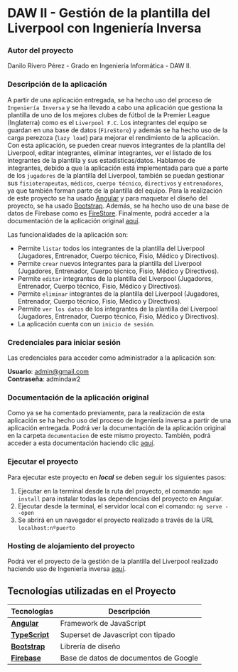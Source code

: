 # DAW II - Gestión de la plantilla del Liverpool con Ingeniería Inversa

### Autor del proyecto

Danilo Rivero Pérez - Grado en Ingeniería Informática - DAW II.

### Descripción de la aplicación

A partir de una aplicación entregada, se ha hecho uso del proceso de ```Ingeniería Inversa``` y se ha llevado a cabo una aplicación que gestiona la plantilla de uno de los mejores clubes de fútbol de la Premier League (Inglaterra) como es el ```Liverpool F.C```. Los integrantes del equipo se guardan en una base de datos (```FireStore```) y además se ha hecho uso de la carga perezoza (```lazy load```) para mejorar el rendimiento de la aplicación. Con esta aplicación, se pueden crear nuevos integrantes de la plantilla del Liverpool, editar integrantes, eliminar integrantes, ver el listado de los integrantes de la plantilla y sus estadísticas/datos. Hablamos de integrantes, debido a que la aplicación está implementada para que a parte de los ```jugadores``` de la plantilla del Liverpool, también se puedan gestionar sus ```fisioterapeutas```, ```médicos```, ```cuerpo técnico```, ```directivos``` y ```entrenadores```, ya que también forman parte de la plantilla del equipo. Para la realización de este proyecto se ha usado [Angular](https://angular.io/) y para maquetar el diseño del proyecto, se ha usado [Bootstrap](https://getbootstrap.com/). Además, se ha hecho uso de una base de datos de Firebase como es [FireStore](https://cloud.google.com/firestore?hl=es-419). Finalmente, podrá acceder a la documentación de la aplicación original [aquí](https://github.com/Danilooo99/Players-Ing-Inversa/blob/master/documentacion/Documentacion_Ingenieria_Inversa_DRP.pdf).

Las funcionalidades de la aplicación son:

- Permite ```listar``` todos los integrantes de la plantilla del Liverpool (Jugadores, Entrenador, Cuerpo técnico, Fisio, Médico y Directivos).
- Permite ```crear``` nuevos integrantes para la plantilla del Liverpool (Jugadores, Entrenador, Cuerpo técnico, Fisio, Médico y Directivos).
- Permite ```editar``` integrantes de la plantilla del Liverpool (Jugadores, Entrenador, Cuerpo técnico, Fisio, Médico y Directivos).
- Permite ```eliminar``` integrantes de la plantilla del Liverpool (Jugadores, Entrenador, Cuerpo técnico, Fisio, Médico y Directivos).
- Permite ```ver los datos``` de los integrantes de la plantilla del Liverpool (Jugadores, Entrenador, Cuerpo técnico, Fisio, Médico y Directivos).
- La aplicación cuenta con un ```inicio de sesión```.



### Credenciales para iniciar sesión

Las credenciales para acceder como administrador a la aplicación son:

**Usuario**: admin@gmail.com
<br />
**Contraseña**: admindaw2


### Documentación de la aplicación original

Como ya se ha comentado previamente, para la realización de esta aplicación se ha hecho uso del proceso de Ingeniería inversa a partir de una aplicación entregada. Podrá ver la documentación de la aplicación original en la carpeta ```documentacion``` de este mismo proyecto. También, podrá acceder a esta documentación haciendo clic [aquí]().


### Ejecutar el proyecto

Para ejecutar este proyecto en ***local*** se deben seguir los siguientes pasos:

  1. Ejecutar en la terminal desde la ruta del proyecto, el comando: ```mpm install``` para instalar todas las dependencias del proyecto en Angular.
  2. Ejecutar desde la terminal, el servidor local con el comando: ```ng serve --open```
  3. Se abrirá en un navegador el proyecto realizado a través de la URL ```localhost:nºpuerto```
  
### Hosting de alojamiento del proyecto

Podrá ver el proyecto de la gestión de la plantilla del Liverpool realizado haciendo uso de Ingeniería inversa [aquí](https://ing-inversa-players.netlify.app).

## Tecnologías utilizadas en el Proyecto

| Tecnologías                                                           | Descripción                               |
| --------------------------------------------------------------------- | ----------------------------------------- |
| **[Angular](https://angular.io/)**                                    | Framework de JavaScript                   |
| **[TypeScript](https://www.typescriptlang.org/)**                     | Superset de Javascript con tipado         |
| **[Bootstrap](https://getbootstrap.com/)**                            | Librería de diseño                        |
| **[Firebase](https://console.firebase.google.com/)**                  | Base de datos de documentos de Google     |

